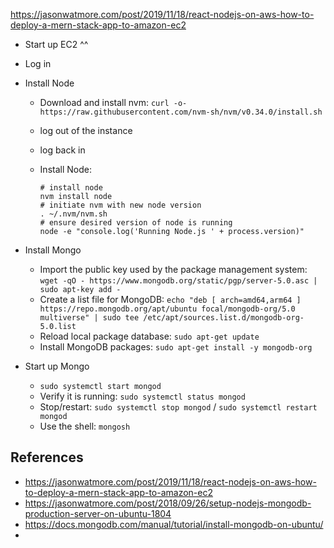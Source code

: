 https://jasonwatmore.com/post/2019/11/18/react-nodejs-on-aws-how-to-deploy-a-mern-stack-app-to-amazon-ec2

- Start up EC2 ^^

- Log in

- Install Node

  - Download and install nvm: `curl -o- https://raw.githubusercontent.com/nvm-sh/nvm/v0.34.0/install.sh`

  - log out of the instance

  - log back in

  - Install Node:
    ````
    # install node
    nvm install node
    # initiate nvm with new node version
    . ~/.nvm/nvm.sh
    # ensure desired version of node is running
    node -e "console.log('Running Node.js ' + process.version)"
    ````
  
- Install Mongo

  - Import the public key used by the package management system: `wget -qO - https://www.mongodb.org/static/pgp/server-5.0.asc | sudo apt-key add -`
  - Create a list file for MongoDB: `echo "deb [ arch=amd64,arm64 ] https://repo.mongodb.org/apt/ubuntu focal/mongodb-org/5.0 multiverse" | sudo tee /etc/apt/sources.list.d/mongodb-org-5.0.list`
  - Reload local package database: `sudo apt-get update`
  - Install MongoDB packages: `sudo apt-get install -y mongodb-org`

- Start up Mongo 

  - `sudo systemctl start mongod`
  - Verify it is running: `sudo systemctl status mongod`
  - Stop/restart: `sudo systemctl stop mongod` / `sudo systemctl restart mongod`
  - Use the shell: `mongosh`



## References

- https://jasonwatmore.com/post/2019/11/18/react-nodejs-on-aws-how-to-deploy-a-mern-stack-app-to-amazon-ec2
- https://jasonwatmore.com/post/2018/09/26/setup-nodejs-mongodb-production-server-on-ubuntu-1804
- https://docs.mongodb.com/manual/tutorial/install-mongodb-on-ubuntu/
- 